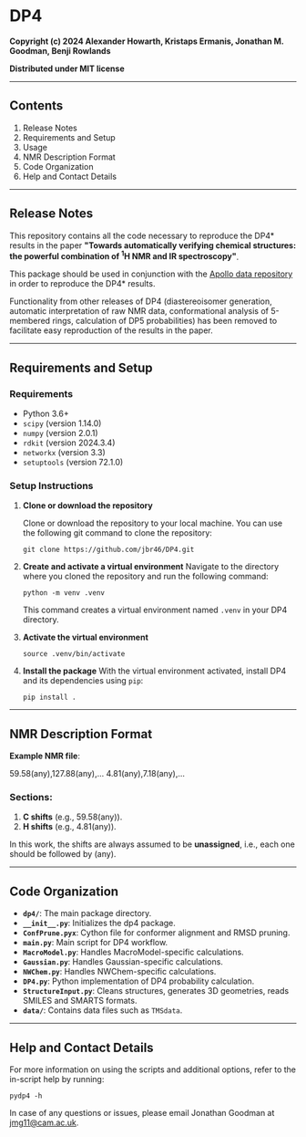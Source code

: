 # DP4

**Copyright (c) 2024 Alexander Howarth, Kristaps Ermanis, Jonathan M. Goodman, Benji Rowlands**

**Distributed under MIT license**

---

## Contents

1. Release Notes
2. Requirements and Setup
3. Usage
4. NMR Description Format
5. Code Organization
6. Help and Contact Details

---

## Release Notes

This repository contains all the code necessary to reproduce the DP4* results in
the paper **"Towards automatically verifying chemical structures: the powerful
combination of <sup>1</sup>H NMR and IR spectroscopy"**.

This package should be used in conjunction with the [Apollo data repository](https://doi.org/10.17863/CAM.110235) in order to reproduce the DP4* results.

Functionality from other releases of DP4 (diastereoisomer generation, automatic
interpretation of raw NMR data, conformational analysis of 5-membered rings,
calculation of DP5 probabilities) has been removed to facilitate easy
reproduction of the results in the paper.

---

## Requirements and Setup

### Requirements

- Python 3.6+
- `scipy` (version 1.14.0)
- `numpy` (version 2.0.1)
- `rdkit` (version 2024.3.4)
- `networkx` (version 3.3)
- `setuptools` (version 72.1.0)

### Setup Instructions

1. **Clone or download the repository**

   Clone or download the repository to your local machine. You can use the following git command to clone the repository:
   ```
   git clone https://github.com/jbr46/DP4.git
   ```
2. **Create and activate a virtual environment**
   Navigate to the directory where you cloned the repository and run the following command:
   ```
   python -m venv .venv
   ```
   This command creates a virtual environment named `.venv` in your DP4 directory.
3. **Activate the virtual environment**
   ```
   source .venv/bin/activate
   ```
4. **Install the package**
   With the virtual environment activated, install DP4 and its dependencies using `pip`:
   ```
   pip install .
   ```
---

## NMR Description Format

**Example NMR file**:

59.58(any),127.88(any),...
4.81(any),7.18(any),...

### Sections:

1. **C shifts** (e.g., 59.58(any)).
2. **H shifts** (e.g., 4.81(any)).

In this work, the shifts are always assumed to be **unassigned**, i.e., each one should be followed by (any).

---

## Code Organization

- **`dp4/`**: The main package directory.
- **`__init__.py`**: Initializes the dp4 package.
- **`ConfPrune.pyx`**: Cython file for conformer alignment and RMSD pruning.
- **`main.py`**: Main script for DP4 workflow.
- **`MacroModel.py`**: Handles MacroModel-specific calculations.
- **`Gaussian.py`**: Handles Gaussian-specific calculations.
- **`NWChem.py`**: Handles NWChem-specific calculations.
- **`DP4.py`**: Python implementation of DP4 probability calculation.
- **`StructureInput.py`**: Cleans structures, generates 3D geometries, reads SMILES and SMARTS formats.
- **`data/`**: Contains data files such as `TMSdata`.

---

## Help and Contact Details

For more information on using the scripts and additional options, refer to the
in-script help by running:
```
pydp4 -h
```
In case of any questions or issues, please email Jonathan Goodman at
jmg11@cam.ac.uk.
